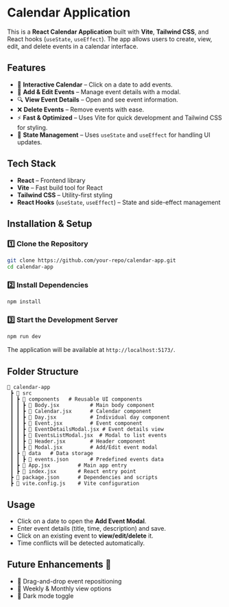 # Calendar Application

This is a **React Calendar Application** built with **Vite**, **Tailwind CSS**, and React hooks (`useState`, `useEffect`). The app allows users to create, view, edit, and delete events in a calendar interface.

## Features
- 📅 **Interactive Calendar** – Click on a date to add events.
- 📝 **Add & Edit Events** – Manage event details with a modal.
- 🔍 **View Event Details** – Open and see event information.
- ❌ **Delete Events** – Remove events with ease.
- ⚡ **Fast & Optimized** – Uses Vite for quick development and Tailwind CSS for styling.
- 🔄 **State Management** – Uses `useState` and `useEffect` for handling UI updates.

## Tech Stack
- **React** – Frontend library
- **Vite** – Fast build tool for React
- **Tailwind CSS** – Utility-first styling
- **React Hooks** (`useState`, `useEffect`) – State and side-effect management

## Installation & Setup

### 1️⃣ Clone the Repository
```sh
git clone https://github.com/your-repo/calendar-app.git
cd calendar-app
```

### 2️⃣ Install Dependencies
```sh
npm install
```

### 3️⃣ Start the Development Server
```sh
npm run dev
```
The application will be available at `http://localhost:5173/`.

## Folder Structure
```
📂 calendar-app
 ┣ 📂 src
 ┃ ┣ 📂 components   # Reusable UI components
 ┃ ┃ ┣ 📜 Body.jsx          # Main body component
 ┃ ┃ ┣ 📜 Calendar.jsx      # Calendar component
 ┃ ┃ ┣ 📜 Day.jsx           # Individual day component
 ┃ ┃ ┣ 📜 Event.jsx         # Event component
 ┃ ┃ ┣ 📜 EventDetailsModal.jsx # Event details view
 ┃ ┃ ┣ 📜 EventsListModal.jsx  # Modal to list events
 ┃ ┃ ┣ 📜 Header.jsx        # Header component
 ┃ ┃ ┣ 📜 Modal.jsx         # Add/Edit event modal
 ┃ ┣ 📂 data   # Data storage
 ┃ ┃ ┣ 📜 events.json       # Predefined events data
 ┃ ┣ 📜 App.jsx         # Main app entry
 ┃ ┣ 📜 index.jsx       # React entry point
 ┣ 📜 package.json      # Dependencies and scripts
 ┣ 📜 vite.config.js    # Vite configuration
```

## Usage
- Click on a date to open the **Add Event Modal**.
- Enter event details (title, time, description) and save.
- Click on an existing event to **view/edit/delete** it.
- Time conflicts will be detected automatically.

## Future Enhancements 🚀
- 📌 Drag-and-drop event repositioning
- 📅 Weekly & Monthly view options
- 🌙 Dark mode toggle

